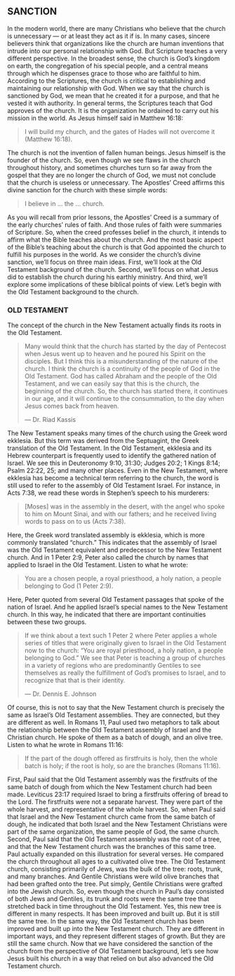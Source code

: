## SANCTION
	
In the modern world, there are many Christians who believe that the church is unnecessary — or at least they act as it if is. In many cases, sincere believers think that organizations like the church are human inventions that intrude into our personal relationship with God. But Scripture teaches a very different perspective. In the broadest sense, the church is God’s kingdom on earth, the congregation of his special people, and a central means through which he dispenses grace to those who are faithful to him. According to the Scriptures, the church is critical to establishing and maintaining our relationship with God.
When we say that the church is sanctioned by God, we mean that he created it for a purpose, and that he vested it with authority. In general terms, the Scriptures teach that God approves of the church. It is the organization he ordained to carry out his mission in the world. As Jesus himself said in Matthew 16:18:

> I will build my church, and the gates of Hades will not overcome it (Matthew 16:18).

The church is not the invention of fallen human beings. Jesus himself is the founder of the church. 
So, even though we see flaws in the church throughout history, and sometimes churches turn so far away from the gospel that they are no longer the church of God, we must not conclude that the church is useless or unnecessary. The Apostles’ Creed affirms this divine sanction for the church with these simple words: 

> I believe in … the … church.

As you will recall from prior lessons, the Apostles’ Creed is a summary of the early churches’ rules of faith. And those rules of faith were summaries of Scripture. So, when the creed professes belief in the church, it intends to affirm what the Bible teaches about the church. And the most basic aspect of the Bible’s teaching about the church is that God appointed the church to fulfill his purposes in the world.
As we consider the church’s divine sanction, we’ll focus on three main ideas. First, we’ll look at the Old Testament background of the church. Second, we’ll focus on what Jesus did to establish the church during his earthly ministry. And third, we’ll explore some implications of these biblical points of view. Let’s begin with the Old Testament background to the church.


### OLD TESTAMENT

The concept of the church in the New Testament actually finds its roots in the Old Testament.

> Many would think that the church has started by the day of Pentecost when Jesus went up to heaven and he poured his Spirit on the disciples. But I think this is a misunderstanding of the nature of the church. I think the church is a continuity of the people of God in the Old Testament. God has called Abraham and the people of the Old Testament, and we can easily say that this is the church, the beginning of the church. So, the church has started there, it continues in our age, and it will continue to the consummation, to the day when Jesus comes back from heaven. 
> 
> —	Dr. Riad Kassis

The New Testament speaks many times of the church using the Greek word ekklesia. But this term was derived from the Septuagint, the Greek translation of the Old Testament. In the Old Testament, ekklesia and its Hebrew counterpart is frequently used to identify the gathered nation of Israel. We see this in Deuteronomy 9:10, 31:30; Judges 20:2; 1 Kings 8:14; Psalm 22:22, 25; and many other places.
Even in the New Testament, where ekklesia has become a technical term referring to the church, the word is still used to refer to the assembly of Old Testament Israel. For instance, in Acts 7:38, we read these words in Stephen’s speech to his murderers: 

> [Moses] was in the assembly in the desert, with the angel who spoke to him on Mount Sinai, and with our fathers; and he received living words to pass on to us (Acts 7:38).

Here, the Greek word translated assembly is ekklesia, which is more commonly translated “church.” This indicates that the assembly of Israel was the Old Testament equivalent and predecessor to the New Testament church.
And in 1 Peter 2:9, Peter also called the church by names that applied to Israel in the Old Testament. Listen to what he wrote: 

> You are a chosen people, a royal priesthood, a holy nation, a people belonging to God (1 Peter 2:9).

Here, Peter quoted from several Old Testament passages that spoke of the nation of Israel. And he applied Israel’s special names to the New Testament church. In this way, he indicated that there are important continuities between these two groups.

> If we think about a text such 1 Peter 2 where Peter applies a whole series of titles that were originally given to Israel in the Old Testament now to the church: “You are royal priesthood, a holy nation, a people belonging to God.” We see that Peter is teaching a group of churches in a variety of regions who are predominantly Gentiles to see themselves as really the fulfillment of God’s promises to Israel, and to recognize that that is their identity. 
> 
> —	Dr. Dennis E. Johnson

Of course, this is not to say that the New Testament church is precisely the same as Israel’s Old Testament assemblies. They are connected, but they are different as well. In Romans 11, Paul used two metaphors to talk about the relationship between the Old Testament assembly of Israel and the Christian church. He spoke of them as a batch of dough, and an olive tree.
Listen to what he wrote in Romans 11:16:

> If the part of the dough offered as firstfruits is holy, then the whole batch is holy; if the root is holy, so are the branches (Romans 11:16).

First, Paul said that the Old Testament assembly was the firstfruits of the same batch of dough from which the New Testament church had been made.
Leviticus 23:17 required Israel to bring a firstfruits offering of bread to the Lord. The firstfruits were not a separate harvest. They were part of the whole harvest, and representative of the whole harvest. So, when Paul said that Israel and the New Testament church came from the same batch of dough, he indicated that both Israel and the New Testament Christians were part of the same organization, the same people of God, the same church.
Second, Paul said that the Old Testament assembly was the root of a tree, and that the New Testament church was the branches of this same tree. Paul actually expanded on this illustration for several verses. He compared the church throughout all ages to a cultivated olive tree. The Old Testament church, consisting primarily of Jews, was the bulk of the tree: roots, trunk, and many branches. And Gentile Christians were wild olive branches that had been grafted onto the tree. Put simply, Gentile Christians were grafted into the Jewish church. So, even though the church in Paul’s day consisted of both Jews and Gentiles, its trunk and roots were the same tree that stretched back in time throughout the Old Testament. Yes, this new tree is different in many respects. It has been improved and built up. But it is still the same tree. In the same way, the Old Testament church has been improved and built up into the New Testament church. They are different in important ways, and they represent different stages of growth. But they are still the same church. 
Now that we have considered the sanction of the church from the perspective of Old Testament background, let’s see how Jesus built his church in a way that relied on but also advanced the Old Testament church.
